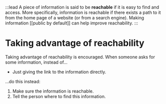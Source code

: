 :::lead
A piece of information is said to be **reachable** if it is easy to find and access. More specifically, information is reachable if there exists a path to it from the home page of a website (or from a search engine). Making information [[public by default]] can help improve reachability.
:::

# Taking advantage of reachability

Taking advantage of reachability is encouraged. When someone asks for some information, instead of…

- Just giving the link to the information directly.

…do this instead:

1. Make sure the information is reachable.
2. Tell the person where to find this information.
